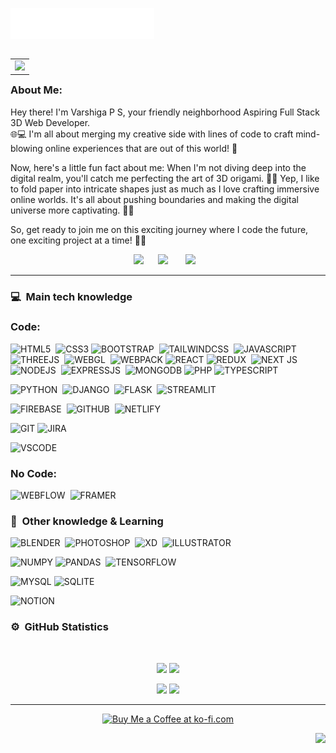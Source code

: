 <img src="images/svg/header_en.svg"></img>

<table align="right">
 <tr><td><a href="README.md"><img src="https://user-images.githubusercontent.com/74038190/212747903-e9bdf048-2dc8-41f9-b973-0e72ff07bfba.gif" width="300"></td></tr>

</table>

### About Me:


Hey there! I'm Varshiga P S, your friendly neighborhood Aspiring Full Stack 3D Web Developer. <br> 🌐💻 I'm all about merging my creative side with lines of code to craft mind-blowing online experiences that are out of this world! 🚀

Now, here's a little fun fact about me: When I'm not diving deep into the digital realm, you'll catch me perfecting the art of 3D origami. 🎨✨ Yep, I like to fold paper into intricate shapes just as much as I love crafting immersive online worlds. It's all about pushing boundaries and making the digital universe more captivating. 💫🌟

So, get ready to join me on this exciting journey where I code the future, one exciting project at a time! 💪💡

<p align="center">
  <a href="mailto:varshigaps04.ai@gmail.com?subject=Olá%20Bruno%20Tacca"><img src="https://img.shields.io/badge/gmail-%23D14836.svg?&style=for-the-badge&logo=gmail&logoColor=white" /></a>&nbsp;&nbsp;&nbsp;&nbsp;&nbsp;
  <a href="https://discord.gg/Varshiga P S"><img src="https://img.shields.io/badge/discord-%233B5998.svg?&style=for-the-badge&logo=discord&logoColor=white" /></a>&nbsp;
 &nbsp;&nbsp;&nbsp;&nbsp;
  <a href="https://www.linkedin.com/in/varshiga-p-s/"><img src="https://img.shields.io/badge/linkedin-%230077B5.svg?&style=for-the-badge&logo=linkedin&logoColor=white" /></a>&nbsp;&nbsp;&nbsp;
  
  </p>

<hr/>

### :computer: &nbsp;Main tech knowledge
 
### Code:

![HTML5](https://img.shields.io/badge/HTML5-E34F26.svg?&style=flat&logo=html5&logoColor=white)&nbsp; ![CSS3](https://img.shields.io/badge/CSS3-%231572B6.svg?&style=flat&logo=css3&logoColor=white)&nbsp;![BOOTSTRAP](https://img.shields.io/badge/BOOTSTRAP-%23563D7C.svg?style=flat&logo=bootstrap&logoColor=white)&nbsp;
![TAILWINDCSS](https://img.shields.io/badge/TAILWINDCSS-%2338B2AC.svg?style=flat&logo=tailwind-css&logoColor=white)&nbsp;
![JAVASCRIPT](https://img.shields.io/badge/JAVASCRIPT-323330.svg?&style=flat&logo=javascript&logoColor=%23F7DF1E)&nbsp;![THREEJS](https://img.shields.io/badge/THREEJS-black?style=flat&logo=three.js&logoColor=white)&nbsp;
![WEBGL](https://img.shields.io/badge/WEBGL-990000?logo=webgl&logoColor=white&style=flat)&nbsp;
![WEBPACK](https://img.shields.io/badge/WEBPACK-%238DD6F9.svg?style=flat&logo=webpack&logoColor=black)&nbsp;![REACT](https://img.shields.io/badge/REACT-%2320232a.svg?style=flat&logo=react&logoColor=%2361DAFB)&nbsp;![REDUX](https://img.shields.io/badge/REDUX-%23593d88.svg?style=flat&logo=redux&logoColor=white) &nbsp;![NEXT JS](https://img.shields.io/badge/NEXT-black?style=flat&logo=next.js&logoColor=white)&nbsp;![NODEJS](https://img.shields.io/badge/NODE.js-6DA55F?style=flat&logo=node.js&logoColor=white)&nbsp;
![EXPRESSJS](https://img.shields.io/badge/EXPRESS.js-%23404d59.svg?style=flat&logo=express&logoColor=%2361DAFB)&nbsp;
![MONGODB](https://img.shields.io/badge/MONGODB-%234ea94b.svg?style=flat&logo=mongodb&logoColor=white)&nbsp;![PHP](https://img.shields.io/badge/PHP-%23777BB4.svg?style=flat&logo=php&logoColor=white)&nbsp;![TYPESCRIPT](https://img.shields.io/badge/TYPESCRIPT-%23007ACC.svg?&style=flat&logo=typescript&logoColor=white)





![PYTHON](https://img.shields.io/badge/PYTHON-3670A0?style=flat&logo=python&logoColor=ffdd54)&nbsp;
![DJANGO](https://img.shields.io/badge/DJANGO-%23092E20.svg?style=flat&logo=django&logoColor=white)&nbsp;
![FLASK](https://img.shields.io/badge/FLASK-%23000.svg?style=flat&logo=flask&logoColor=white)&nbsp;
![STREAMLIT](https://img.shields.io/badge/STREAMLIT-%23000.svg?style=flat&logo=streamlit&logoColor=white)&nbsp;


![FIREBASE](https://img.shields.io/badge/FIREBASE-%23039BE5.svg?style=flat&logo=firebase)&nbsp;
![GITHUB](https://img.shields.io/badge/GITHUB-%23121011.svg?&style=flat&logo=github&logoColor=white)&nbsp;
![NETLIFY](https://img.shields.io/badge/NETLIFY-%23000000.svg?style=flat&logo=netlify&logoColor=#00C7B7) 

![GIT](https://img.shields.io/badge/GIT-%23F05033.svg?&style=flat&logo=git&logoColor=white)&nbsp;![JIRA](https://img.shields.io/badge/JIRA-%230A0FFF.svg?style=flat&logo=jira&logoColor=white)


![VSCODE](https://img.shields.io/badge/VSCODE-007ACC.svg?&style=flat&logo=visual-studio-code)&nbsp;


### No Code:
![WEBFLOW](https://img.shields.io/badge/WEBFLOW-4353FF?style=flat&logo=webflow&logoColor=white)&nbsp;
![FRAMER](https://img.shields.io/badge/FRAMER-black?style=flat&logo=framer&logoColor=blue) 








### :brain: &nbsp;Other knowledge & Learning

![BLENDER](https://img.shields.io/badge/BLENDER-%23F5792A.svg?style=flat&logo=blender&logoColor=white)&nbsp;
![PHOTOSHOP](https://img.shields.io/badge/PHOTOSHOP-31A8FF.svg?&style=flat&logo=adobe-photoshop&logoColor=white)&nbsp;
![XD](https://img.shields.io/badge/XD-FFC0CB.svg?&style=flat&logo=adobe-xd&logoColor=black)&nbsp;
![ILLUSTRATOR](https://img.shields.io/badge/ILLUSTRATOR-FFAE1A.svg?&style=flat&logo=adobe-illustrator&logoColor=black)&nbsp;


![NUMPY](https://img.shields.io/badge/NUMPY-%23013243.svg?style=flat&logo=numpy&logoColor=white)&nbsp;![PANDAS](https://img.shields.io/badge/PANDAS-%23150458.svg?style=flat&logo=pandas&logoColor=white)&nbsp;
![TENSORFLOW](https://img.shields.io/badge/TENSORFLOW-%23F5792A.svg?style=flat&logo=tensorflow&logoColor=white)


![MYSQL](https://img.shields.io/badge/MYSQL-%2300f.svg?style=flat&logo=mysql&logoColor=white)&nbsp;![SQLITE](https://img.shields.io/badge/SQLITE-%2307405e.svg?style=flat&logo=sqlite&logoColor=white)

![NOTION](https://img.shields.io/badge/NOTION-%23000000.svg?style=flat&logo=notion&logoColor=white)


### :gear: &nbsp;GitHub Statistics
  <br/>
    <p align="center">
        <img height="137px" src="https://github-readme-stats.vercel.app/api?username=VarshiRevo&theme=blue-green&hide_border=false&include_all_commits=true&count_private=false" />
        <img height="137px" src="https://github-readme-streak-stats.herokuapp.com/?user=VarshiRevo&theme=blue-green&hide_border=false" />
    </p>
    <p align="center">
        <img height="137px" src="https://github-profile-trophy.vercel.app/?username=VarshiRevo&theme=dracula&no-frame=false&no-bg=false&margin-w=4" /> 
        <img height="137px" src="https://github-readme-stats.vercel.app/api/top-langs/?username=VarshiRevo&theme=blue-green&hide_border=false&include_all_commits=true&count_private=false&layout=compact" />
    </p>


<hr/>

<p align="center">
 <a href="https://ko-fi.com/X8X48056Q">
   <img src="https://quotes-github-readme.vercel.app/api?type=horizontal&theme=radical" alt="Buy Me a Coffee at ko-fi.com" style="max-width: 100%;">
 </a>
</p>

<p align="right">
<img src="https://visitcount.itsvg.in/api?id=VarshiRevo&icon=0&color=3"><img>
</p>
